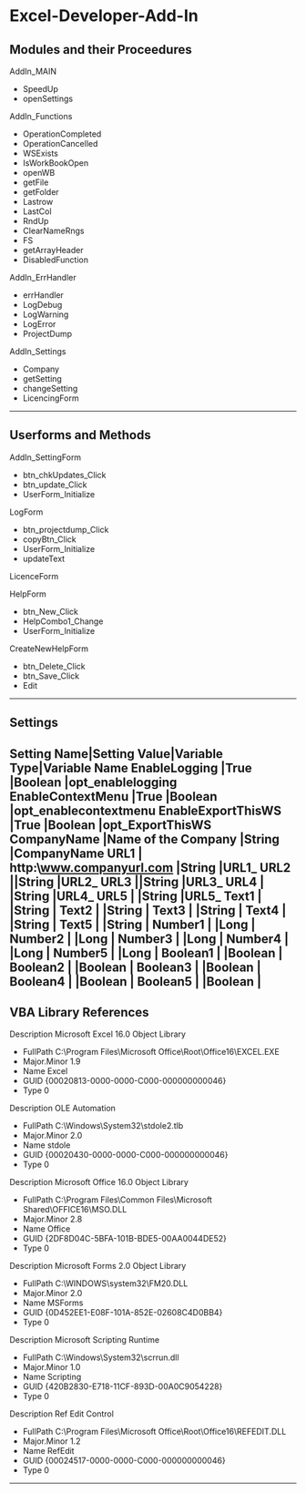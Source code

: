 # Excel-Developer-Add-In

## Modules and their Proceedures

AddIn_MAIN
- SpeedUp
- openSettings 	

AddIn_Functions
- OperationCompleted
- OperationCancelled
- WSExists
- IsWorkBookOpen
- openWB
- getFile
- getFolder
- Lastrow
- LastCol
- RndUp
- ClearNameRngs
- FS
- getArrayHeader
- DisabledFunction

AddIn_ErrHandler
- errHandler
- LogDebug
- LogWarning
- LogError
- ProjectDump

AddIn_Settings
- Company
- getSetting
- changeSetting
- LicencingForm
-----------------------------------

## Userforms and Methods

AddIn_SettingForm
- btn_chkUpdates_Click
- btn_update_Click
- UserForm_Initialize

LogForm
- btn_projectdump_Click
- copyBtn_Click
- UserForm_Initialize
- updateText

LicenceForm

HelpForm
- btn_New_Click
- HelpCombo1_Change
- UserForm_Initialize

CreateNewHelpForm
- btn_Delete_Click
- btn_Save_Click
- Edit
-----------------------------------

## Settings

**Setting Name**|**Setting Value**|**Variable Type**|**Variable Name**
EnableLogging |True |Boolean |opt_enablelogging
EnableContextMenu |True |Boolean |opt_enablecontextmenu
EnableExportThisWS |True |Boolean |opt_ExportThisWS
CompanyName |Name of the Company |String |CompanyName
URL1 | http:\\www.companyurl.com |String |URL1_
URL2 ||String |URL2_
URL3 ||String |URL3_
URL4 | |String |URL4_
URL5 | |String |URL5_
Text1 | |String |
Text2 | |String |
Text3 | |String |
Text4 | |String |
Text5 | |String |
Number1 | |Long |
Number2 | |Long |
Number3 | |Long |
Number4 | |Long |
Number5 | |Long |
Boolean1 | |Boolean |
Boolean2 | |Boolean |
Boolean3 | |Boolean |
Boolean4 | |Boolean |
Boolean5 | |Boolean |
-----------------------------------

## VBA Library References

Description   Microsoft Excel 16.0 Object Library
- FullPath   C:\Program Files\Microsoft Office\Root\Office16\EXCEL.EXE
- Major.Minor   1.9
- Name   Excel
- GUID   {00020813-0000-0000-C000-000000000046}
- Type   0

Description   OLE Automation
- FullPath   C:\Windows\System32\stdole2.tlb
- Major.Minor   2.0
- Name   stdole
- GUID   {00020430-0000-0000-C000-000000000046}
- Type   0

Description   Microsoft Office 16.0 Object Library
- FullPath   C:\Program Files\Common Files\Microsoft Shared\OFFICE16\MSO.DLL
- Major.Minor   2.8
- Name   Office
- GUID   {2DF8D04C-5BFA-101B-BDE5-00AA0044DE52}
- Type   0

Description   Microsoft Forms 2.0 Object Library
- FullPath   C:\WINDOWS\system32\FM20.DLL
- Major.Minor   2.0
- Name   MSForms
- GUID   {0D452EE1-E08F-101A-852E-02608C4D0BB4}
- Type   0

Description   Microsoft Scripting Runtime
- FullPath   C:\Windows\System32\scrrun.dll
- Major.Minor   1.0
- Name   Scripting
- GUID   {420B2830-E718-11CF-893D-00A0C9054228}
- Type   0

Description   Ref Edit Control
- FullPath   C:\Program Files\Microsoft Office\Root\Office16\REFEDIT.DLL
- Major.Minor   1.2
- Name   RefEdit
- GUID   {00024517-0000-0000-C000-000000000046}
- Type   0
-----------------------------------
